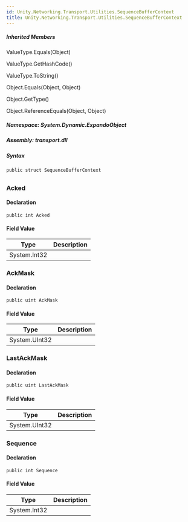 ```yaml
---  
id: Unity.Networking.Transport.Utilities.SequenceBufferContext  
title: Unity.Networking.Transport.Utilities.SequenceBufferContext  
---
```


<div class="markdown level0 summary">

</div>

<div class="markdown level0 conceptual">

</div>

<div class="inheritedMembers">

##### Inherited Members

<div>

ValueType.Equals(Object)

</div>

<div>

ValueType.GetHashCode()

</div>

<div>

ValueType.ToString()

</div>

<div>

Object.Equals(Object, Object)

</div>

<div>

Object.GetType()

</div>

<div>

Object.ReferenceEquals(Object, Object)

</div>

</div>

##### **Namespace**: System.Dynamic.ExpandoObject

##### **Assembly**: transport.dll

##### Syntax

``` lang-csharp
public struct SequenceBufferContext
```

## 

### Acked

<div class="markdown level1 summary">

</div>

<div class="markdown level1 conceptual">

</div>

#### Declaration

``` lang-csharp
public int Acked
```

#### Field Value

| Type         | Description |
|--------------|-------------|
| System.Int32 |             |

### AckMask

<div class="markdown level1 summary">

</div>

<div class="markdown level1 conceptual">

</div>

#### Declaration

``` lang-csharp
public uint AckMask
```

#### Field Value

| Type          | Description |
|---------------|-------------|
| System.UInt32 |             |

### LastAckMask

<div class="markdown level1 summary">

</div>

<div class="markdown level1 conceptual">

</div>

#### Declaration

``` lang-csharp
public uint LastAckMask
```

#### Field Value

| Type          | Description |
|---------------|-------------|
| System.UInt32 |             |

### Sequence

<div class="markdown level1 summary">

</div>

<div class="markdown level1 conceptual">

</div>

#### Declaration

``` lang-csharp
public int Sequence
```

#### Field Value

| Type         | Description |
|--------------|-------------|
| System.Int32 |             |
